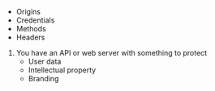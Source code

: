 - Origins
- Credentials
- Methods
- Headers

1. You have an API or web server with something to protect
	- User data
	- Intellectual property
	- Branding